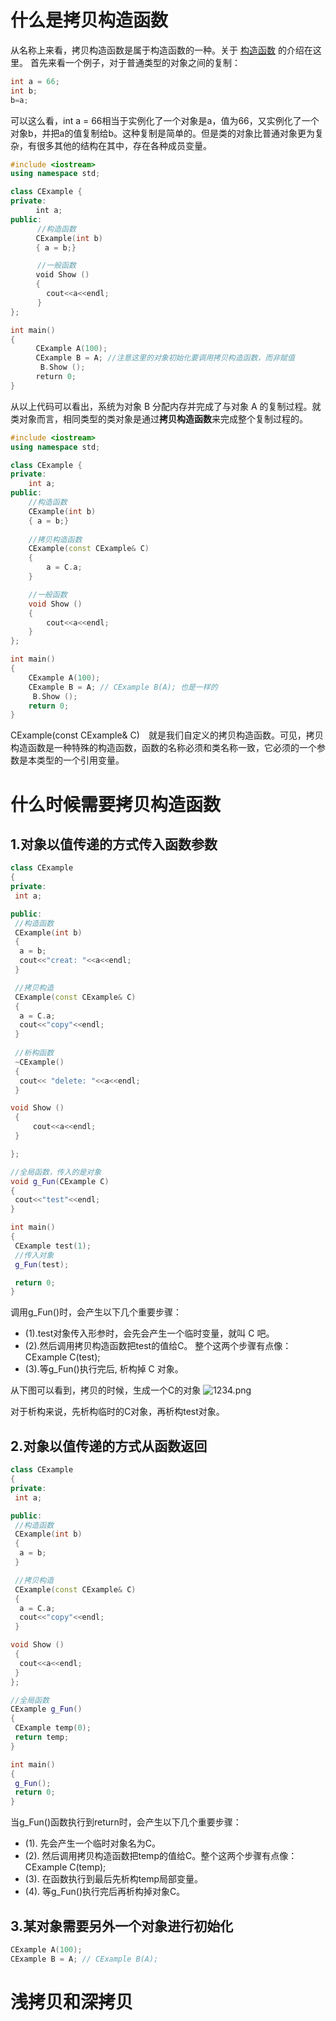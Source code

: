 # 什么是拷贝构造函数
从名称上来看，拷贝构造函数是属于构造函数的一种。关于
[构造函数](https://github.com/Stefancharles/Note/blob/master/C%2B%2B%E6%9E%84%E9%80%A0%E5%87%BD%E6%95%B0.md)
的介绍在这里。
首先来看一个例子，对于普通类型的对象之间的复制：
```c++
int a = 66;
int b;
b=a;
```
可以这么看，int a = 66相当于实例化了一个对象是a，值为66，又实例化了一个对象b，并把a的值复制给b。这种复制是简单的。但是类的对象比普通对象更为复杂，有很多其他的结构在其中，存在各种成员变量。
```c++
#include <iostream>
using namespace std;

class CExample {
private:
    　int a;
public:
      //构造函数
    　CExample(int b)
    　{ a = b;}

      //一般函数
    　void Show ()
    　{
        cout<<a<<endl;
      }
};

int main()
{
    　CExample A(100);
    　CExample B = A; //注意这里的对象初始化要调用拷贝构造函数，而非赋值
    　 B.Show ();
    　return 0;
}
```
从以上代码可以看出，系统为对象 B 分配内存并完成了与对象 A 的复制过程。就类对象而言，相同类型的类对象是通过**拷贝构造函数**来完成整个复制过程的。
```c++
#include <iostream>
using namespace std;

class CExample {
private:
    int a;
public:
    //构造函数
    CExample(int b)
    { a = b;}
    
    //拷贝构造函数
    CExample(const CExample& C)
    {
        a = C.a;
    }

    //一般函数
    void Show ()
    {
        cout<<a<<endl;
    }
};

int main()
{
    CExample A(100);
    CExample B = A; // CExample B(A); 也是一样的
     B.Show ();
    return 0;
} 
```
CExample(const CExample& C)　就是我们自定义的拷贝构造函数。可见，拷贝构造函数是一种特殊的构造函数，函数的名称必须和类名称一致，它必须的一个参数是本类型的一个引用变量。

# 什么时候需要拷贝构造函数
## 1.对象以值传递的方式传入函数参数
```c++
class CExample 
{
private:
 int a;

public:
 //构造函数
 CExample(int b)
 { 
  a = b;
  cout<<"creat: "<<a<<endl;
 }

 //拷贝构造
 CExample(const CExample& C)
 {
  a = C.a;
  cout<<"copy"<<endl;
 }
 
 //析构函数
 ~CExample()
 {
  cout<< "delete: "<<a<<endl;
 }

void Show ()
 { 
     cout<<a<<endl;
 }

};

//全局函数，传入的是对象
void g_Fun(CExample C)
{
 cout<<"test"<<endl;
}

int main()
{
 CExample test(1);
 //传入对象
 g_Fun(test);

 return 0;
}
```
调用g_Fun()时，会产生以下几个重要步骤：
* (1).test对象传入形参时，会先会产生一个临时变量，就叫 C 吧。
* (2).然后调用拷贝构造函数把test的值给C。 整个这两个步骤有点像：CExample C(test);
* (3).等g_Fun()执行完后, 析构掉 C 对象。

从下图可以看到，拷贝的时候，生成一个C的对象
![1234.png](https://i.loli.net/2019/08/04/awXDScWJbsn561q.png)

对于析构来说，先析构临时的C对象，再析构test对象。

## 2.对象以值传递的方式从函数返回
```c++
class CExample 
{
private:
 int a;

public:
 //构造函数
 CExample(int b)
 { 
  a = b;
 }

 //拷贝构造
 CExample(const CExample& C)
 {
  a = C.a;
  cout<<"copy"<<endl;
 }

void Show ()
 {
  cout<<a<<endl;
 }
};

//全局函数
CExample g_Fun()
{
 CExample temp(0);
 return temp;
}

int main()
{
 g_Fun();
 return 0;
}
```
当g_Fun()函数执行到return时，会产生以下几个重要步骤：
* (1). 先会产生一个临时对象名为C。
* (2). 然后调用拷贝构造函数把temp的值给C。整个这两个步骤有点像：CExample C(temp);
* (3). 在函数执行到最后先析构temp局部变量。
* (4). 等g_Fun()执行完后再析构掉对象C。

## 3.某对象需要另外一个对象进行初始化
```c++
CExample A(100);
CExample B = A; // CExample B(A); 
```
# 浅拷贝和深拷贝
